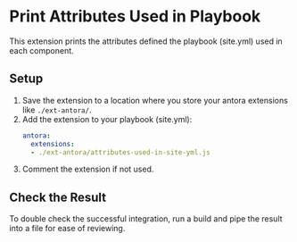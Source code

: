 # Print Attributes Used in Playbook

This extension prints the attributes defined the playbook (site.yml) used in each component.

## Setup

1. Save the extension to a location where you store your antora extensions like `./ext-antora/`.
2. Add the extension to your playbook (site.yml):
   ```yml
   antora:
     extensions:
     - ./ext-antora/attributes-used-in-site-yml.js
   ```
3. Comment the extension if not used.

## Check the Result

To double check the successful integration, run a build and pipe the result into a file for ease of reviewing.

